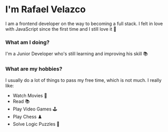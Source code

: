 # I'm Rafael Velazco

I am a frontend developer on the way to becoming a full stack.
I felt in love with JavaScript since the first time and I still love it :yellow_heart:

### What am I doing?

I'm a Junior Developer who's still learning and improving his skill :books:

### What are my hobbies?

I usually do a lot of things to pass my free time, which is not much. I really like:

- Watch Movies 🍿
- Read 📚
- Play Video Games 🕹️
- Play Chess ♟️
- Solve Logic Puzzles 🧩

